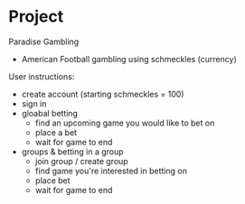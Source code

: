 # Project
Paradise Gambling
- American Football gambling using schmeckles (currency)

User instructions: 
- create account (starting schmeckles = 100)
- sign in 
- gloabal betting
	- find an upcoming game you would like to bet on
	- place a bet 
	- wait for game to end
- groups & betting in a group
	- join group / create group
	- find game you're interested in betting on
	- place bet
	- wait for game to end
